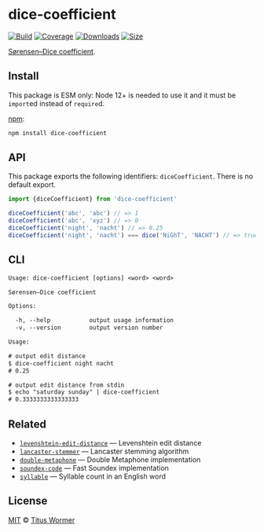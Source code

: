 # dice-coefficient

[![Build][build-badge]][build]
[![Coverage][coverage-badge]][coverage]
[![Downloads][downloads-badge]][downloads]
[![Size][size-badge]][size]

[Sørensen–Dice coefficient][wiki].

## Install

This package is ESM only: Node 12+ is needed to use it and it must be `import`ed
instead of `require`d.

[npm][]:

```sh
npm install dice-coefficient
```

## API

This package exports the following identifiers: `diceCoefficient`.
There is no default export.

```js
import {diceCoefficient} from 'dice-coefficient'

diceCoefficient('abc', 'abc') // => 1
diceCoefficient('abc', 'xyz') // => 0
diceCoefficient('night', 'nacht') // => 0.25
diceCoefficient('night', 'nacht') === dice('NiGhT', 'NACHT') // => true
```

## CLI

```txt
Usage: dice-coefficient [options] <word> <word>

Sørensen–Dice coefficient

Options:

  -h, --help           output usage information
  -v, --version        output version number

Usage:

# output edit distance
$ dice-coefficient night nacht
# 0.25

# output edit distance from stdin
$ echo "saturday sunday" | dice-coefficient
# 0.3333333333333333
```

## Related

*   [`levenshtein-edit-distance`](https://github.com/words/levenshtein-edit-distance)
    — Levenshtein edit distance
*   [`lancaster-stemmer`](https://github.com/words/lancaster-stemmer)
    — Lancaster stemming algorithm
*   [`double-metaphone`](https://github.com/words/double-metaphone)
    — Double Metaphone implementation
*   [`soundex-code`](https://github.com/words/soundex-code)
    — Fast Soundex implementation
*   [`syllable`](https://github.com/words/syllable)
    — Syllable count in an English word

## License

[MIT][license] © [Titus Wormer][author]

<!-- Definitions -->

[build-badge]: https://github.com/words/dice-coefficient/workflows/main/badge.svg

[build]: https://github.com/words/dice-coefficient/actions

[coverage-badge]: https://img.shields.io/codecov/c/github/words/dice-coefficient.svg

[coverage]: https://codecov.io/github/words/dice-coefficient

[downloads-badge]: https://img.shields.io/npm/dm/dice-coefficient.svg

[downloads]: https://www.npmjs.com/package/dice-coefficient

[size-badge]: https://img.shields.io/bundlephobia/minzip/dice-coefficient.svg

[size]: https://bundlephobia.com/result?p=dice-coefficient

[npm]: https://docs.npmjs.com/cli/install

[license]: license

[author]: https://wooorm.com

[wiki]: https://en.wikipedia.org/wiki/Sørensen–Dice_coefficient
